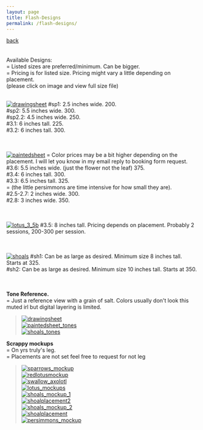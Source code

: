 ```yaml
---
layout: page
title: Flash-Designs
permalink: /flash-designs/
---
```

<a href="/">back</a>
<br>
<br><br>
Available Designs:  
= Listed sizes are preferred/minimum. Can be bigger.  
= Pricing is for listed size. Pricing might vary a little depending on placement.    
(please click on image and view full size file)
<br><br>



[![drawingsheet](/images/flash/drawingsheet.jpg)](https://frogsfrogs.github.io/images/flash/drawingsheet.jpg)
#sp1: 2.5 inches wide. 200.  
#sp2: 5.5 inches wide. 300.  
#sp2.2: 4.5 inches wide. 250.  
#3.1: 6 inches tall. 225.  
#3.2: 6 inches tall. 300.  
<br>
<br>

[![paintedsheet](/images/flash/paintedsheet.jpg)](https://frogsfrogs.github.io/images/flash/paintedsheet.jpg)
= Color prices may be a bit higher depending on the placement. I will let you know in my email reply to booking form request.  
#3.6: 5.5 inches wide. (just the flower not the leaf) 375.  
#3.4: 6 inches tall. 300.  
#3.3: 6.5 inches tall. 325.  
= (the little persimmons are time intensive for how small they are).  
#2.5-2.7: 2 inches wide. 300.  
#2.8: 3 inches wide. 350.  
<br>
<br> 

[![lotus_3_5b](/images/flash/lotus_3_5b.jpg)](https://frogsfrogs.github.io/images/flash/lotus_3_5b.jpg) 
#3.5: 8 inches tall. Pricing depends on placement. Probably 2 sessions, 200-300 per session.  
<br>
<br>

[![shoals](/images/flash/shoals.jpg)](https://frogsfrogs.github.io/images/flash/shoals.jpg)
#sh1: Can be as large as desired. Minimum size 8 inches tall. Starts at 325.  
#sh2: Can be as large as desired. Minimum size 10 inches tall. Starts at 350.  
<br>
<br>

**Tone Reference.**  
= Just a reference view with a grain of salt. Colors usually don't look this muted irl but digital layering is limited.  
>[![drawingsheet](/images/flash/drawingsheet_tones.jpg)](https://frogsfrogs.github.io/images/flash/drawingsheet_tones.jpg)  
>[![paintedsheet_tones](/images/flash/paintedsheet_tones.jpg)](https://frogsfrogs.github.io/images/flash/paintedsheet_tones.jpg)  
>[![shoals_tones](/images/flash/shoals_tones.jpg)](https://frogsfrogs.github.io/images/flash/shoals_tones.jpg)  

**Scrappy mockups**  
= On yrs truly's leg.  
= Placements are not set feel free to request for not leg  
>[![sparrows_mockup](/images/flash/sparrows_mockup.jpg)](https://frogsfrogs.github.io/images/flash/sparrows_mockup.jpg)  
>[![redlotusmockup](/images/flash/redlotus_mockup.jpg)](https://frogsfrogs.github.io/images/flash/redlotus_mockup.jpg)  
>[![swallow_axolotl](/images/flash/swallow_axolotl.jpg)](https://frogsfrogs.github.io/images/flash/swallow_axolotl.jpg)  
>[![lotus_mockups](/images/flash/lotus_mockups.jpg)](https://frogsfrogs.github.io/images/flash/lotus_mockups.jpg)  
>[![shoals_mockup_1](/images/flash/shoals_mockup_1.jpg)](https://frogsfrogs.github.io/images/flash/shoals_mockup_1.jpg)  
>[![shoalplacement2](/images/flash/shoalplacement2.JPG)](https://frogsfrogs.github.io/images/flash/shoalplacement2.JPG)  
>[![shoals_mockup_2](/images/flash/shoals_mockup_2.jpg)](https://frogsfrogs.github.io/images/flash/shoals_mockup_2.jpg)  
>[![shoalplacement](/images/flash/shoalplacement.JPG)](https://frogsfrogs.github.io/images/flash/shoalplacement.JPG)  
>[![persimmons_mockup](/images/flash/persimmons_mockup.jpg)](https://frogsfrogs.github.io/images/flash/persimmons_mockup.jpg)  

<!-- > Sparrows.  
>[![sparrows](/images/flash/sparrows.jpg)](https://frogsfrogs.github.io/images/flash/sparrows.jpg)  
> #sp1: 2.5 inches wide.  
> #sp2: 4 to 5 inches wide.  

> Left sparrow in #sp2 available by itself
 >[![sparrow2](/images/flash/sparrow2.jpg)](https://frogsfrogs.github.io/images/flash/sparrow2.jpg)  
> #sp2.2: 3.5 to 4.5 inches wide.  
  
> Axolotl.  
> [![axolotl](/images/flash/axolotl.jpg)](https://frogsfrogs.github.io/images/flash/axolotl.jpg)  
> #3.1: 6 inches tall.  

> Swallow.  
>[![swallow](/images/flash/swallow.jpg)](https://frogsfrogs.github.io/images/flash/swallow.jpg)  
> #3.2: 5 inches tall.  

> Lotus.  
>[![lotus_3_3](/images/flash/lotus_3_3.jpg)](https://frogsfrogs.github.io/images/flash/lotus_3_3.jpg)  
> #3.3: 5-7 inches tall.  

> Lotus.  
>[![lotus_3_4](/images/flash/lotus_3_4.jpg)](https://frogsfrogs.github.io/images/flash/lotus_3_4.jpg)  
> #3.4: 5-7 inches tall.  

> Red lotus.  
[![lotus_3_5b](/images/flash/lotus_3_5b.jpg)](https://frogsfrogs.github.io/images/flash/lotus_3_5b.jpg) 
> #3.5: 8 inches tall.  
  
> Shoal.  
>[![shoal1](/images/flash/shoal1.jpg)](https://frogsfrogs.github.io/images/flash/shoal1.jpg)  
> #sh1: 12 inches tall.  
  
> Shoal.  
>[![shoal2](/images/flash/shoal2.jpg)](https://frogsfrogs.github.io/images/flash/shoal2.jpg)  
> #sh1: 12 inches tall.  

> Persimmon.  
>[![persimmon](/images/flash/persimmons-color-brush-2-web.jpg)](https://frogsfrogs.github.io/images/flash/persimmons-color-brush-2-web.jpg)  
> size: 2-3 inches wide.   


> Mockups. On a pic of the leg of yrs truly. Scroll down for swatches.  
 >[![sparrows_mockup](/images/flash/sparrows_mockup.jpg)](https://frogsfrogs.github.io/images/flash/sparrows_mockup.jpg)  
>[![swallow_axolotl](/images/flash/swallow_axolotl.jpg)](https://frogsfrogs.github.io/images/flash/swallow_axolotl.jpg)  
>[![lotus_mockups](/images/flash/lotus_mockups.jpg)](https://frogsfrogs.github.io/images/flash/lotus_mockups.jpg)  
>[![redlotusmockup](/images/flash/redlotus_mockup.jpg)](https://frogsfrogs.github.io/images/flash/redlotus_mockup.jpg)  
>[![shoals_mockup_1](/images/flash/shoals_mockup_1.jpg)](https://frogsfrogs.github.io/images/flash/shoals_mockup_1.jpg)  
>[![shoalplacement2](/images/flash/shoalplacement2.JPG)](https://frogsfrogs.github.io/images/flash/shoalplacement2.JPG)  
>[![shoals_mockup_2](/images/flash/shoals_mockup_2.jpg)](https://frogsfrogs.github.io/images/flash/shoals_mockup_2.jpg)  
>[![shoalplacement](/images/flash/shoalplacement.JPG)](https://frogsfrogs.github.io/images/flash/shoalplacement.JPG)  
>[![persimmons_mockup](/images/flash/persimmons_mockup.jpg)](https://frogsfrogs.github.io/images/flash/persimmons_mockup.jpg)  

> Tone samples for not my leg    
>[![sparrows_dark](/images/flash/sparrows_dark.jpg)](https://frogsfrogs.github.io/images/flash/sparrows_dark.jpg)  
>[![swallow_mid](/images/flash/swallow_mid.jpg)](https://frogsfrogs.github.io/images/flash/swallow_mid.jpg)  
>[![shoal1_mid](/images/flash/shoal1_mid.jpg)](https://frogsfrogs.github.io/images/flash/shoal1_mid.jpg)  
>[![shoal2_dark](/images/flash/shoal2_dark.jpg)](https://frogsfrogs.github.io/images/flash/shoal2_dark.jpg)  
>[![axolotl_mid](/images/flash/axolotl_mid.jpg)](https://frogsfrogs.github.io/images/flash/axolotl_mid.jpg)  
>[![lotus_3_3_dark](/images/flash/lotus_3_3_dark.jpg)](https://frogsfrogs.github.io/images/flash/lotus_3_3_dark.jpg)  
>[![redlotus_dark](/images/flash/redlotus_dark.jpg)](https://frogsfrogs.github.io/images/flash/redlotus_dark.jpg)  
>[![persimmons_mid](/images/flash/persimmons_mid.jpg)](https://frogsfrogs.github.io/images/flash/persimmons_mid.jpg)  


 -->